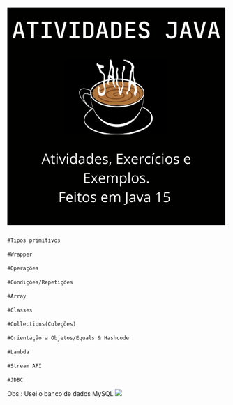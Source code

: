 #   <img src="ATIVIDADES JAVA.png"> 
    #Tipos primitivos
    
    #Wrapper
    
    #Operações
    
    #Condições/Repetições
    
    #Array
    
    #Classes
    
    #Collections(Coleções)
    
    #Orientação a Objetos/Equals & Hashcode
    
    #Lambda
    
    #Stream API
    
    #JDBC 
  
  Obs.: Usei o banco de dados MySQL <img src="https://img.shields.io/badge/MySQL-00000F?style=for-the-badge&logo=mysql&logoColor=white"/>
    
    
